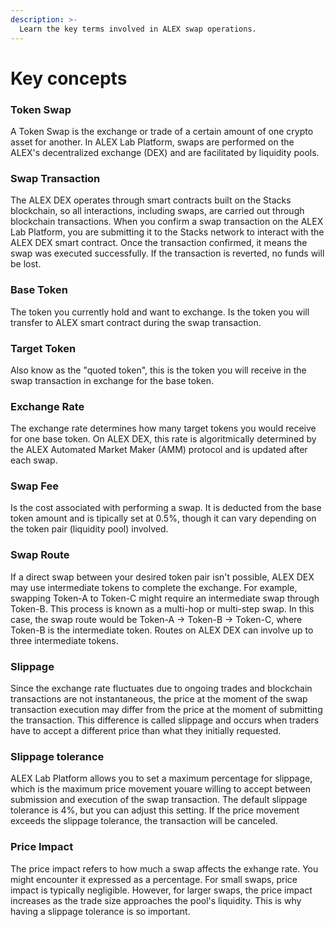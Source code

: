 ```yaml
---
description: >-
  Learn the key terms involved in ALEX swap operations.
---
```


# Key concepts

### Token Swap

A Token Swap is the exchange or trade of a certain amount of one crypto asset for another. In ALEX Lab Platform, swaps are performed on the ALEX's decentralized exchange (DEX) and are facilitated by liquidity pools.

### Swap Transaction

The ALEX DEX operates through smart contracts built on the Stacks blockchain, so all interactions, including swaps, are carried out through blockchain transactions. When you confirm a swap transaction on the ALEX Lab Platform, you are submitting it to the Stacks network to interact with the ALEX DEX smart contract. Once the transaction confirmed, it means the swap was executed successfully. If the transaction is reverted, no funds will be lost.

### Base Token

The token you currently hold and want to exchange. Is the token you will transfer to ALEX smart contract during the swap transaction.

### Target Token

Also know as the "quoted token", this is the token you will receive in the swap transaction in exchange for the base token.

### Exchange Rate

The exchange rate determines how many target tokens you would receive for one base token. On ALEX DEX, this rate is algoritmically determined by the ALEX Automated Market Maker (AMM) protocol and is updated after each swap.

### Swap Fee

Is the cost associated with performing a swap. It is deducted from the base token amount and is tipically set at 0.5%, though it can vary depending on the token pair (liquidity pool) involved.

### Swap Route

If a direct swap between your desired token pair isn't possible, ALEX DEX may use intermediate tokens to complete the exchange. For example, swapping Token-A to Token-C might require an intermediate swap through Token-B. This process is known as a multi-hop or multi-step swap. In this case, the swap route would be Token-A -> Token-B -> Token-C, where Token-B is the intermediate token. Routes on ALEX DEX can involve up to three intermediate tokens.

### Slippage

Since the exchange rate fluctuates due to ongoing trades and blockchain transactions are not instantaneous, the price at the moment of the swap transaction execution may differ from the price at the moment of submitting the transaction. This difference is called slippage and occurs when traders have to accept a different price than what they initially requested.

### Slippage tolerance

ALEX Lab Platform allows you to set a maximum percentage for slippage, which is the maximum price movement youare willing to accept between submission and execution of the swap transaction. The default slippage tolerance is 4%, but you can adjust this setting. If the price movement exceeds the slippage tolerance, the transaction will be canceled.

### Price Impact

The price impact refers to how much a swap affects the exhange rate. You might encounter it expressed as a percentage. For small swaps, price impact is typically negligible. However, for larger swaps, the price impact increases as the trade size approaches the pool's liquidity. This is why having a slippage tolerance is so important.
